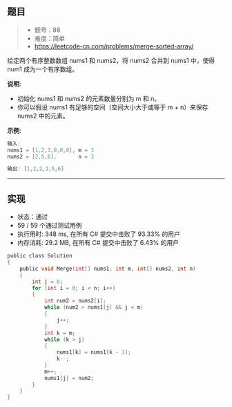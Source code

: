 ## 题目

> - 题号：88
> - 难度：简单
> - https://leetcode-cn.com/problems/merge-sorted-array/

给定两个有序整数数组 nums1 和 nums2，将 nums2 合并到 nums1 中，使得 num1 成为一个有序数组。

<b>说明</b>:

- 初始化 nums1 和 nums2 的元素数量分别为 m 和 n。
- 你可以假设 nums1 有足够的空间（空间大小大于或等于 m + n）来保存 nums2 中的元素。

<b>示例</b>:
```c
输入:
nums1 = [1,2,3,0,0,0], m = 3
nums2 = [2,5,6],       n = 3

输出: [1,2,2,3,5,6]
```





---
## 实现

- 状态：通过
- 59 / 59 个通过测试用例
- 执行用时: 348 ms, 在所有 C# 提交中击败了 93.33% 的用户
- 内存消耗: 29.2 MB, 在所有 C# 提交中击败了 6.43% 的用户

```c
public class Solution
{
    public void Merge(int[] nums1, int m, int[] nums2, int n)
    {
        int j = 0;
        for (int i = 0; i < n; i++)
        {
            int num2 = nums2[i];
            while (num2 > nums1[j] && j < m)
            {
                j++;
            }
            int k = m;
            while (k > j)
            {
                nums1[k] = nums1[k - 1];
                k--;
            }
            m++;
            nums1[j] = num2;
        }
    }
}
```
